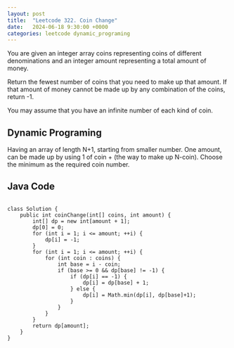 ```yaml
---
layout: post
title:  "Leetcode 322. Coin Change"
date:   2024-06-18 9:30:00 +0000
categories: leetcode dynamic_programing
---
```


You are given an integer array coins representing coins of different denominations and an integer amount representing a total amount of money.

Return the fewest number of coins that you need to make up that amount. If that amount of money cannot be made up by any combination of the coins, return -1.

You may assume that you have an infinite number of each kind of coin.
 

<h2>Dynamic Programing</h2>
Having an array of length N+1, starting from smaller number. One amount, can be made up by using 1 of coin + (the way to make up N-coin). Choose the minimum as the required coin number.

<h2> Java Code </h2>
<pre>
<code>
class Solution {
    public int coinChange(int[] coins, int amount) {
        int[] dp = new int[amount + 1];
        dp[0] = 0;
        for (int i = 1; i <= amount; ++i) {
            dp[i] = -1;
        }
        for (int i = 1; i <= amount; ++i) {
            for (int coin : coins) {
                int base = i - coin;
                if (base >= 0 && dp[base] != -1) {
                    if (dp[i] == -1) {
                        dp[i] = dp[base] + 1;
                    } else {
                        dp[i] = Math.min(dp[i], dp[base]+1);
                    }
                }
            }
        }
        return dp[amount];
    }
}
</code>
</pre>
